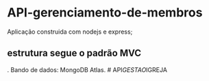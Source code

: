 # API-gerenciamento-de-membros
Aplicação construida com nodejs e express;
## estrutura segue o padrão MVC
. Bando de dados:  MongoDB Atlas.
#   A P I _ G E S T A O _ I G R E J A  
 